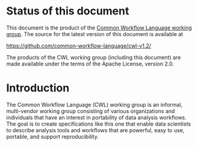 # Status of this document

This document is the product of the [Common Workflow Language working
group](https://www.commonwl.org/).  The
source for the latest version of this document is available at

https://github.com/common-workflow-language/cwl-v1.2/

The products of the CWL working group (including this document) are made available
under the terms of the Apache License, version 2.0.

<!--ToC-->

# Introduction

The Common Workflow Language (CWL) working group is an informal, multi-vendor
working group consisting of various organizations and individuals that have an
interest in portability of data analysis workflows.  The goal is to create
specifications like this one that enable data scientists to describe analysis
tools and workflows that are powerful, easy to use, portable, and support
reproducibility.
